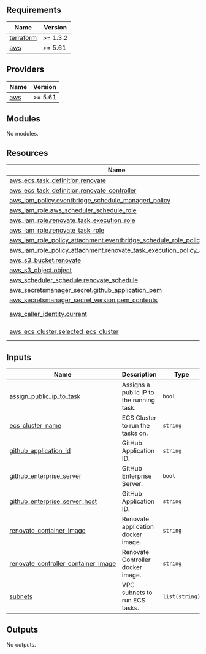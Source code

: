 ## Requirements

| Name | Version |
|------|---------|
| <a name="requirement_terraform"></a> [terraform](#requirement\_terraform) | >= 1.3.2 |
| <a name="requirement_aws"></a> [aws](#requirement\_aws) | >= 5.61 |

## Providers

| Name | Version |
|------|---------|
| <a name="provider_aws"></a> [aws](#provider\_aws) | >= 5.61 |

## Modules

No modules.

## Resources

| Name | Type |
|------|------|
| [aws_ecs_task_definition.renovate](https://registry.terraform.io/providers/hashicorp/aws/latest/docs/resources/ecs_task_definition) | resource |
| [aws_ecs_task_definition.renovate_controller](https://registry.terraform.io/providers/hashicorp/aws/latest/docs/resources/ecs_task_definition) | resource |
| [aws_iam_policy.eventbridge_schedule_managed_policy](https://registry.terraform.io/providers/hashicorp/aws/latest/docs/resources/iam_policy) | resource |
| [aws_iam_role.aws_scheduler_schedule_role](https://registry.terraform.io/providers/hashicorp/aws/latest/docs/resources/iam_role) | resource |
| [aws_iam_role.renovate_task_execution_role](https://registry.terraform.io/providers/hashicorp/aws/latest/docs/resources/iam_role) | resource |
| [aws_iam_role.renovate_task_role](https://registry.terraform.io/providers/hashicorp/aws/latest/docs/resources/iam_role) | resource |
| [aws_iam_role_policy_attachment.eventbridge_schedule_role_policy_attach](https://registry.terraform.io/providers/hashicorp/aws/latest/docs/resources/iam_role_policy_attachment) | resource |
| [aws_iam_role_policy_attachment.renovate_task_execution_policy_attach](https://registry.terraform.io/providers/hashicorp/aws/latest/docs/resources/iam_role_policy_attachment) | resource |
| [aws_s3_bucket.renovate](https://registry.terraform.io/providers/hashicorp/aws/latest/docs/resources/s3_bucket) | resource |
| [aws_s3_object.object](https://registry.terraform.io/providers/hashicorp/aws/latest/docs/resources/s3_object) | resource |
| [aws_scheduler_schedule.renovate_schedule](https://registry.terraform.io/providers/hashicorp/aws/latest/docs/resources/scheduler_schedule) | resource |
| [aws_secretsmanager_secret.github_application_pem](https://registry.terraform.io/providers/hashicorp/aws/latest/docs/resources/secretsmanager_secret) | resource |
| [aws_secretsmanager_secret_version.pem_contents](https://registry.terraform.io/providers/hashicorp/aws/latest/docs/resources/secretsmanager_secret_version) | resource |
| [aws_caller_identity.current](https://registry.terraform.io/providers/hashicorp/aws/latest/docs/data-sources/caller_identity) | data source |
| [aws_ecs_cluster.selected_ecs_cluster](https://registry.terraform.io/providers/hashicorp/aws/latest/docs/data-sources/ecs_cluster) | data source |

## Inputs

| Name | Description | Type | Default | Required |
|------|-------------|------|---------|:--------:|
| <a name="input_assign_public_ip_to_task"></a> [assign\_public\_ip\_to\_task](#input\_assign\_public\_ip\_to\_task) | Assigns a public IP to the running task. | `bool` | `true` | no |
| <a name="input_ecs_cluster_name"></a> [ecs\_cluster\_name](#input\_ecs\_cluster\_name) | ECS Cluster to run the tasks on. | `string` | n/a | yes |
| <a name="input_github_application_id"></a> [github\_application\_id](#input\_github\_application\_id) | GitHub Application ID. | `string` | n/a | yes |
| <a name="input_github_enterprise_server"></a> [github\_enterprise\_server](#input\_github\_enterprise\_server) | GitHub Enterprise Server. | `bool` | `false` | no |
| <a name="input_github_enterprise_server_host"></a> [github\_enterprise\_server\_host](#input\_github\_enterprise\_server\_host) | GitHub Application ID. | `string` | `""` | no |
| <a name="input_renovate_container_image"></a> [renovate\_container\_image](#input\_renovate\_container\_image) | Renovate application docker image. | `string` | `"renovate/renovate:38.30"` | no |
| <a name="input_renovate_controller_container_image"></a> [renovate\_controller\_container\_image](#input\_renovate\_controller\_container\_image) | Renovate Controller docker image. | `string` | `"ghcr.io/coding-ia/renovate-controller:1.0.0"` | no |
| <a name="input_subnets"></a> [subnets](#input\_subnets) | VPC subnets to run ECS tasks. | `list(string)` | n/a | yes |

## Outputs

No outputs.
